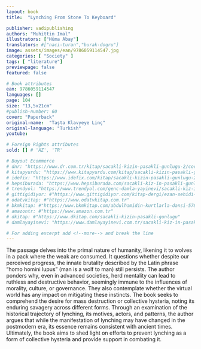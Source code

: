 ```yaml
---
layout: book
title:  "Lynching From Stone To Keyboard"

publisher: vadipublishing
authors: "Muhittin Imal"
illustrators: ["Hüma Abay"]
translators: #["naci-turan","burak-dogru"]
image: assets/images/ean/9786059114547.jpg
categories: [ "Society" ]
tags: [ "literature"]
previewpage: false
featured: false

# Book attributes
ean: 9786059114547
languages: []
page: 104
size: "13,5x21cm"
#publish-number: 60
cover: "Paperback"
original-name:  "Taşta Klavyeye Linç"
original-language: "Turkish"
youtube:

# Foreign Rights attributes
sold: [] # 'AZ', 'TR'

# Buyout Ecommerce
# dnr: "https://www.dr.com.tr/kitap/sacakli-kizin-pasakli-gunlugu-2/cocuk-ve-genclik/genclik-10-yas/roman-oyku/urunno=0001893059001"
# kitapyurdu: "https://www.kitapyurdu.com/kitap/sacakli-kizin-pasakli-gunlugu-2-/560122.html&filter_name=Sa%C3%A7akl%C4%B1+K%C4%B1z%27%C4%B1n+Pasakl%C4%B1+G%C3%BCnl%C3%BC%C4%9F%C3%BC+2"
# idefix: "https://www.idefix.com/kitap/sacakli-kizin-pasakli-gunlugu-2/cocuk-ve-genclik/genclik-10-yas/roman-oyku/urunno=0001893059001"
# hepsiburada: "https://www.hepsiburada.com/sacakli-kiz-in-pasakli-gunlugu-2-damla-yayinevi-p-HBV000012ER86"
# trendyol: "https://www.trendyol.com/genc-damla-yayinevi/sacakli-kiz-in-pasakli-gunlugu-2-p-54825777"
# gittigidiyor: #"https://www.gittigidiyor.com/kitap-dergi/ezan-sehidi-adnan-menderes_pdp_732728793"
# odatvkitap: #"https://www.odatvkitap.com.tr"
# bkmkitap: #"https://www.bkmkitap.com/abdulhamidin-kurtlarla-dansi-578226"
# amazontr: #"https://www.amazon.com.tr"
# dkitap: #"https://www.dkitap.com/sacakli-kizin-pasakli-gunlugu"
# damlayayinevi: "https://www.damlayayinevi.com.tr/sacakli-kiz-in-pasakli-gunlugu-2-bu-iste-bi-terslik-var"

# For adding excerpt add <!--more--> and break the line
---
```

The passage delves into the primal nature of
humanity, likening it to wolves in a pack where the
weak are consumed. It questions whether despite
our perceived progress, the innate brutality described by the Latin phrase “homo homini lupus”
(man is a wolf to man) still persists. The author
ponders why, even in advanced societies, herd
mentality can lead to ruthless and destructive
behavior, seemingly immune to the influences of
morality, culture, or governance. They also contemplate whether the virtual world has any impact
on mitigating these instincts. The book seeks to
comprehend the desire for mass destruction or
collective hysteria, noting its enduring savagery
across different forms. Through an examination
of the historical trajectory of lynching, its motives,
actors, and patterns, the author argues that while
the manifestation of lynching may have changed in
the postmodern era, its essence remains consistent with ancient times. Ultimately, the book aims to
shed light on efforts to prevent lynching as a form
of collective hysteria and provide support in combating it.
<!--more--> 

